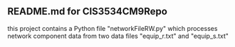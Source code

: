 ## README.md for CIS3534CM9Repo

this project contains a Python file "networkFileRW.py" which processes network component data from two data files "equip_r.txt" and "equip_s.txt"
